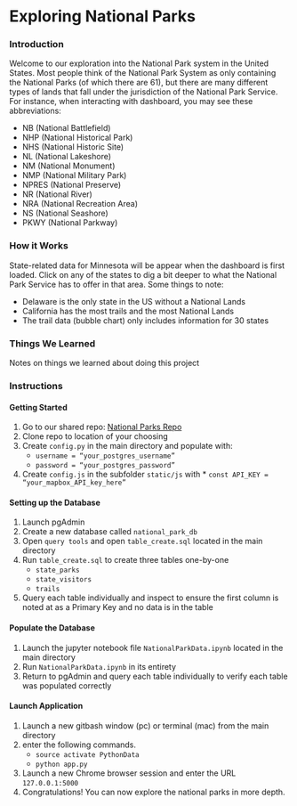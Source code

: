 # Exploring National Parks

### Introduction
Welcome to our exploration into the National Park system in the United States.  Most people think of the National Park System as only containing the National Parks (of which there are 61), but there are many different types of lands that fall under the jurisdiction of the National Park Service.  For instance, when interacting with dashboard, you may see these abbreviations: <br>
* NB (National Battlefield)
* NHP (National Historical Park)
* NHS (National Historic Site)
* NL (National Lakeshore)
* NM (National Monument)
* NMP (National Military Park)
* NPRES (National Preserve)
* NR (National River)
* NRA (National Recreation Area)
* NS (National Seashore)
* PKWY (National Parkway)

### How it Works
State-related data for Minnesota will be appear when the dashboard is first loaded.  Click on any of the states to dig a bit deeper to what the National Park Service has to offer in that area.
Some things to note:
* Delaware is the only state in the US without a National Lands
* California has the most trails and the most National Lands
* The trail data (bubble chart) only includes information for 30 states 

### Things We Learned
Notes on things we learned about doing this project 

### Instructions
#### Getting Started
1. Go to our shared repo: [National Parks Repo](https://github.com/njmorr/Exploring-National-Parks) 
1. Clone repo to location of your choosing
1. Create `config.py` in the main directory and populate with:
    * `username = “your_postgres_username”`
    * `password = “your_postgres_password”`
1. Create `config.js` in the subfolder `static/js` with
	    * `const API_KEY = “your_mapbox_API_key_here”`

#### Setting up the Database
1. Launch pgAdmin
1. Create a new database called `national_park_db`
1. Open `query tools` and open `table_create.sql` located in the main directory
1. Run `table_create.sql` to create three tables one-by-one
	* `state_parks`
	* `state_visitors`
	* `trails`
1. Query each table individually and inspect to ensure the first column is noted at as a Primary Key and no data is in the table

#### Populate the Database
1. Launch the jupyter notebook file `NationalParkData.ipynb` located in the main directory
1. Run `NationalParkData.ipynb` in its entirety
1. Return to pgAdmin and query each table individually to verify each table was populated correctly

#### Launch Application
1. Launch a new gitbash window (pc) or terminal (mac) from the main directory
1. enter the following commands.
	* `source activate PythonData`
	* `python app.py`
1. Launch a new Chrome browser session and enter the URL `127.0.0.1:5000`
1. Congratulations! You can now explore the national parks in more depth.





